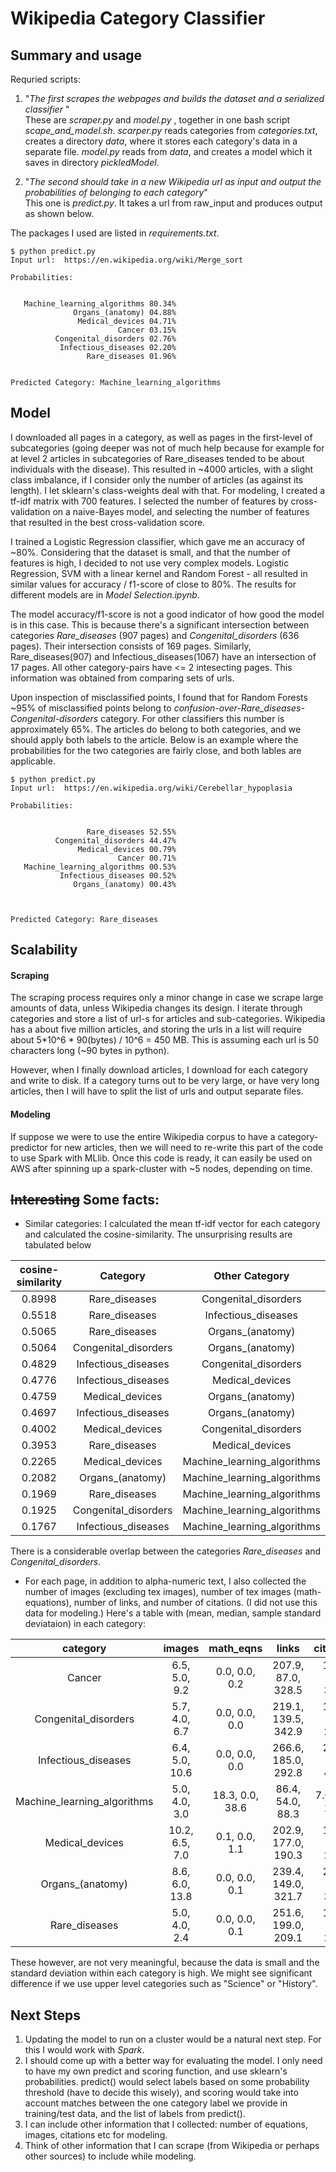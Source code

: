 # Wikipedia Category Classifier

## Summary and usage

Requried scripts:

1. "_The first scrapes the webpages and builds the dataset and a serialized classifier_ "  
These are _scraper.py_ and _model.py_ , together in one bash script *scape_and_model.sh*. _scarper.py_ reads categories from _categories.txt_, creates a directory _data_, where it stores each category's data in a separate file. _model.py_ reads from _data_, and creates a model which it saves in directory _pickledModel_.

2. "_The second should take in a new Wikipedia url as input and output the probabilities of belonging to each category_"  
   This one is _predict.py_. It takes a url from raw_input and produces output as shown below. 

The packages I used are listed in _requirements.txt_. 

```
$ python predict.py
Input url:  https://en.wikipedia.org/wiki/Merge_sort

Probabilities:


   Machine_learning_algorithms 80.34%
              Organs_(anatomy) 04.88%
               Medical_devices 04.71%
                        Cancer 03.15%
          Congenital_disorders 02.76%
           Infectious_diseases 02.20%
                 Rare_diseases 01.96%
                 
                 
Predicted Category: Machine_learning_algorithms
```

## Model
I downloaded all pages in a category, as well as pages in the first-level of subcategories (going deeper was not of much help because for example for at level 2 articles in subcategories of Rare_diseases tended to be about individuals with the disease). This resulted in ~4000 articles, with a slight class imbalance, if I consider only the number of articles (as against its length). I let sklearn's class-weights deal with that. For modeling, I created a tf-idf matrix with 700 features. I selected the number of features by cross-validation on a naive-Bayes model, and selecting the number of features that resulted in the best cross-validation score. 

I trained a Logistic Regression classifier, which gave me an accuracy of ~80%. Considering that the dataset is small, and that the number of features is high, I decided to not use very complex models. Logistic Regression, SVM with a linear kernel and Random Forest - all resulted in similar values for accuracy / f1-score of close to 80%. The results for different models are in _Model Selection.ipynb_. 

The model accuracy/f1-score is not a good indicator of how good the model is in this case. This is because there's a significant intersection between categories *Rare_diseases* (907 pages) and *Congenital_disorders* (636 pages). Their intersection consists of 169 pages. Similarly, Rare_diseases(907) and Infectious_diseases(1067) have an intersection of 17 pages. All other category-pairs have <= 2 intesecting pages. This information was obtained from comparing sets of urls.  

Upon inspection of misclassified points, I found that for Random Forests ~95% of misclassified points belong to *confusion-over-Rare_diseases-Congenital-disorders* category. For other classifiers this number is approximately 65%. 
The articles do belong to both categories, and we should apply both labels to the article. Below is an example where the probabilities for the two categories are fairly close, and both lables are applicable.

```
$ python predict.py
Input url:  https://en.wikipedia.org/wiki/Cerebellar_hypoplasia

Probabilities:


                 Rare_diseases 52.55%
          Congenital_disorders 44.47%
               Medical_devices 00.79%
                        Cancer 00.71%
   Machine_learning_algorithms 00.53%
           Infectious_diseases 00.52%
              Organs_(anatomy) 00.43%



Predicted Category: Rare_diseases
```



## Scalability

#### Scraping
The scraping process requires only a minor change in case we scrape large amounts of data, unless Wikipedia changes its design. I iterate through categories and store a list of url-s for articles and sub-categories. Wikipedia has a about five million
articles, and storing the urls in a list will require about 5*10^6 * 90(bytes) / 10^6 = 450 MB. This is assuming each url is 50 characters long (~90 bytes in python).

However, when I finally download articles, I download for each category and write to disk. If a category turns out to be very large, or have very long articles, then I will have to split the list of urls and output separate files. 

#### Modeling
If suppose we were to use the entire Wikipedia corpus to have a category-predictor for new articles, then we will need to re-write this part of the code to use Spark with MLlib. Once this code is ready, it can easily be used on AWS after spinning up a spark-cluster with ~5 nodes, depending on time.


## ~~Interesting~~ Some facts:

- Similar categories: I calculated the mean tf-idf vector for each category and calculated the cosine-similarity. The unsurprising results are tabulated below
 
cosine-similarity  | Category | Other Category 
:------:|:------------------:  | :------:
 0.8998 | Rare_diseases | Congenital_disorders |
 0.5518 | Rare_diseases | Infectious_diseases |
 0.5065 | Rare_diseases | Organs_(anatomy) |
 0.5064 | Congenital_disorders | Organs_(anatomy) |
 0.4829 | Infectious_diseases | Congenital_disorders |
 0.4776 | Infectious_diseases | Medical_devices |
 0.4759 | Medical_devices | Organs_(anatomy) |
 0.4697 | Infectious_diseases | Organs_(anatomy) |
 0.4002 | Medical_devices | Congenital_disorders |
 0.3953 | Rare_diseases | Medical_devices |
 0.2265 | Medical_devices | Machine_learning_algorithms |
 0.2082 | Organs_(anatomy) | Machine_learning_algorithms |
 0.1969 | Rare_diseases | Machine_learning_algorithms |
 0.1925 | Congenital_disorders | Machine_learning_algorithms |
 0.1767 | Infectious_diseases | Machine_learning_algorithms |

There is a considerable overlap between the categories *Rare_diseases* and *Congenital_disorders*. 


- For each page, in addition to alpha-numeric text, I also collected the number of images (excluding tex images), number of tex images (math-equations), number of links, and number of citations. (I did not use this data for modeling.) 
Here's a table with (mean, median, sample standard deviataion) in each category:


| category | images	| math_eqns  | links| citations |
|:---:|:-----:|:-------:|:-------:|:-------:	
Cancer | 6.5, 5.0, 9.2 | 0.0, 0.0, 0.2 | 207.9, 87.0, 328.5 | 19.6, 7.0, 36.1 
Congenital_disorders | 5.7, 4.0, 6.7 | 0.0, 0.0, 0.0 | 219.1, 139.5, 342.9 | 15.0, 6.0, 29.1 
Infectious_diseases | 6.4, 5.0, 10.6 | 0.0, 0.0, 0.0 | 266.6, 185.0, 292.8 | 23.1, 7.0, 44.0 
Machine_learning_algorithms | 5.0, 4.0, 3.0 | 18.3, 0.0, 38.6 | 86.4, 54.0, 88.3 | 7.0, 3.0, 11.0 
Medical_devices | 10.2, 6.5, 7.0 | 0.1, 0.0, 1.1 | 202.9, 177.0, 190.3 | 16.9, 7.0, 25.1 
Organs_(anatomy) | 8.6, 6.0, 13.8 | 0.0, 0.0, 0.1 | 239.4, 149.0, 321.7 | 21.2, 7.0, 34.9 
Rare_diseases | 5.0, 4.0, 2.4 | 0.0, 0.0, 0.1 | 251.6, 199.0, 209.1 | 18.4, 9.0, 29.1 


These however, are not very meaningful, because the data is small and the standard deviation within each category is high. 
We might see significant difference if we use upper level categories such as "Science" or "History".


## Next Steps
1. Updating the model to run on a cluster would be a natural next step. For this I would work with _Spark_.
2. I should come up with a better way for evaluating the model. I only need to have my own predict and scoring function, and use sklearn's probabilities. predict() would select labels based on some probability threshold (have to decide this wisely), and scoring would take into account matches between the one category label we provide in training/test data, and the list of labels from predict().
3. I can include other information that I collected: number of equations, images, citations etc for modeling.
4. Think of other information that I can scrape (from Wikipedia or perhaps other sources) to include while modeling. 
